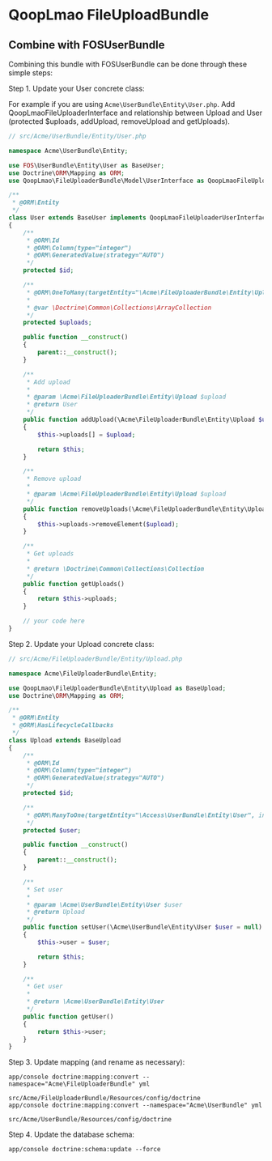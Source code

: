 # QoopLmao FileUploadBundle

## Combine with FOSUserBundle

Combining this bundle with FOSUserBundle can be done through these simple steps:

Step 1. Update your User concrete class:

For example if you are using ``Acme\UserBundle\Entity\User.php``.
Add QoopLmaoFileUploaderInterface and relationship between Upload and User (protected $uploads, addUpload, removeUpload and getUploads).
``` php
// src/Acme/UserBundle/Entity/User.php

namespace Acme\UserBundle\Entity;

use FOS\UserBundle\Entity\User as BaseUser;
use Doctrine\ORM\Mapping as ORM;
use QoopLmao\FileUploaderBundle\Model\UserInterface as QoopLmaoFileUploaderUserInterface;

/**
 * @ORM\Entity
 */
class User extends BaseUser implements QoopLmaoFileUploaderUserInterface
{
    /**
     * @ORM\Id
     * @ORM\Column(type="integer")
     * @ORM\GeneratedValue(strategy="AUTO")
     */
    protected $id;

    /**
     * @ORM\OneToMany(targetEntity="\Acme\FileUploaderBundle\Entity\Upload", mappedBy="user")
     *
     * @var \Doctrine\Common\Collections\ArrayCollection
     */
    protected $uploads;

    public function __construct()
    {
        parent::__construct();
    }

    /**
     * Add upload
     *
     * @param \Acme\FileUploaderBundle\Entity\Upload $upload
     * @return User
     */
    public function addUpload(\Acme\FileUploaderBundle\Entity\Upload $upload)
    {
        $this->uploads[] = $upload;

        return $this;
    }

    /**
     * Remove upload
     *
     * @param \Acme\FileUploaderBundle\Entity\Upload $upload
     */
    public function removeUploads(\Acme\FileUploaderBundle\Entity\Upload $upload)
    {
        $this->uploads->removeElement($upload);
    }

    /**
     * Get uploads
     *
     * @return \Doctrine\Common\Collections\Collection
     */
    public function getUploads()
    {
        return $this->uploads;
    }

    // your code here
}
````

Step 2. Update your Upload concrete class:
``` php
// src/Acme/FileUploaderBundle/Entity/Upload.php

namespace Acme\FileUploaderBundle\Entity;

use QoopLmao\FileUploaderBundle\Entity\Upload as BaseUpload;
use Doctrine\ORM\Mapping as ORM;

/**
 * @ORM\Entity
 * @ORM\HasLifecycleCallbacks
 */
class Upload extends BaseUpload
{
    /**
     * @ORM\Id
     * @ORM\Column(type="integer")
     * @ORM\GeneratedValue(strategy="AUTO")
     */
    protected $id;

    /**
     * @ORM\ManyToOne(targetEntity="\Access\UserBundle\Entity\User", inversedBy="uploads")
     */
    protected $user;

    public function __construct()
    {
        parent::__construct();
    }

    /**
     * Set user
     *
     * @param \Acme\UserBundle\Entity\User $user
     * @return Upload
     */
    public function setUser(\Acme\UserBundle\Entity\User $user = null)
    {
        $this->user = $user;

        return $this;
    }

    /**
     * Get user
     *
     * @return \Acme\UserBundle\Entity\User
     */
    public function getUser()
    {
        return $this->user;
    }
}
```

Step 3. Update mapping (and rename as necessary):
``` shell
app/console doctrine:mapping:convert --namespace="Acme\FileUploaderBundle" yml
                                                        src/Acme/FileUploaderBundle/Resources/config/doctrine
app/console doctrine:mapping:convert --namespace="Acme\UserBundle" yml
                                                        src/Acme/UserBundle/Resources/config/doctrine
```

Step 4. Update the database schema:
``` shell
app/console doctrine:schema:update --force
```
